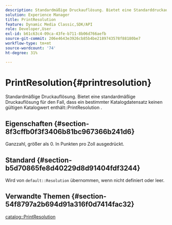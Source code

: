 ```yaml
---
description: Standardmäßige Druckauflösung. Bietet eine Standarddruckauflösung, falls ein einzelner Katalogeintrag keinen gültigen Wert enthält.
solution: Experience Manager
title: PrintResolution
feature: Dynamic Media Classic,SDK/API
role: Developer,User
exl-id: b61c63c4-09ca-43fe-b711-8b06d766aefb
source-git-commit: 206e4643e3926cb85b4be2189743578f88180be7
workflow-type: tm+mt
source-wordcount: '74'
ht-degree: 31%

---
```


# PrintResolution{#printresolution}

Standardmäßige Druckauflösung. Bietet eine standardmäßige Druckauflösung für den Fall, dass ein bestimmter Katalogdatensatz keinen gültigen Katalogwert enthält::PrintResolution .

## Eigenschaften {#section-8f3cffb0f3f3406b81bc967366b241d6}

Ganzzahl, größer als 0. In Punkten pro Zoll ausgedrückt.

## Standard {#section-b5d70865fe8d40229d8d91404fdf3244}

Wird von `default::Resolution` übernommen, wenn nicht definiert oder leer.

## Verwandte Themen {#section-54f8797a2b694d91a316f0d7414fac32}

[catalog::PrintResolution](../../../../../is-api/image-catalog/image-serving-api-ref/c-image-catalog-reference/c-image-svg-data-reference/c-image-data-reference/r-printresolution-cat.md#reference-4ebb2e136995470b84b7c5e10cb8e5f5)
